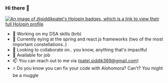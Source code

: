 ### Hi there 👋
[![An image of @siddikpatel's Holopin badges, which is a link to view their full Holopin profile](https://holopin.me/siddikpatel)](https://holopin.io/@siddikpatel)

- 🔭 Working on my DSA skills (brb)
- 🌱 Currently eying at the spring and react.js frameworks (two of the most important constellations..)
- 👯 Looking to collaborate on.. you know, anything that's impactful
- 🤔 Available for job
- 📫 You can reach out to me via (patel.siddik369@gmail.com)
- ⚡ Do you know you can fix your code with Alohomora? Can't? You might be a muggle

<!--
**Siddikpatel/Siddikpatel** is a ✨ _special_ ✨ repository because its `README.md` (this file) appears on your GitHub profile.

Here are some ideas to get you started:

- 🔭 I’m currently working on ...
- 🌱 I’m currently learning ...
- 👯 I’m looking to collaborate on ...
- 🤔 I’m looking for help with ...
- 💬 Ask me about ...
- 📫 How to reach me: ...
- 😄 Pronouns: ...
- ⚡ Fun fact: ...
-->
